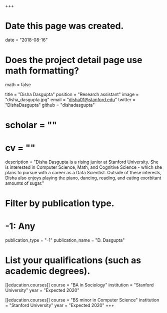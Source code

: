 +++
# Date this page was created.
date = "2018-08-16"

# Does the project detail page use math formatting?
math = false

title = "Disha Dasgupta"
position = "Research assistant"
image = "disha_dasgupta.jpg"
email = "disha01@stanford.edu"
twitter = "DishaDasgupta"
github = "dishadasgupta"
# scholar = ""
# cv = ""
description = "Disha Dasgupta is a rising junior at Stanford University. She is interested in Computer Science, Math, and Cognitive Science - which she plans to pursue with a career as a Data Scientist. Outside of these interests, Disha also enjoys playing the piano, dancing, reading, and eating exorbitant amounts of sugar."

# Filter by publication type.
# -1: Any
publication_type = "-1"
publication_name = "D. Dasgupta"

# List your qualifications (such as academic degrees).
[[education.courses]]
  course = "BA in Sociology"
  institution = "Stanford University"
  year = "Expected 2020"

[[education.courses]]
  course = "BS minor in Computer Science"
  institution = "Stanford University"
  year = "Expected 2020"
+++